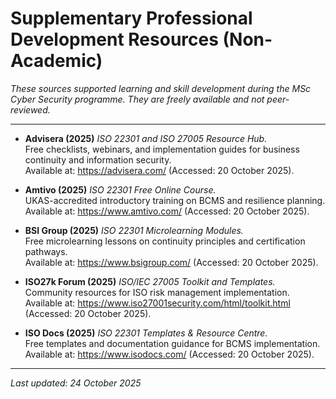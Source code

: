 # Supplementary Professional Development Resources (Non-Academic)
_These sources supported learning and skill development during the MSc Cyber Security programme. They are freely available and not peer-reviewed._

---

- **Advisera (2025)** *ISO 22301 and ISO 27005 Resource Hub.*  
  Free checklists, webinars, and implementation guides for business continuity and information security.  
  Available at: <https://advisera.com/> (Accessed: 20 October 2025).

- **Amtivo (2025)** *ISO 22301 Free Online Course.*  
  UKAS-accredited introductory training on BCMS and resilience planning.  
  Available at: <https://www.amtivo.com/> (Accessed: 20 October 2025).

- **BSI Group (2025)** *ISO 22301 Microlearning Modules.*  
  Free microlearning lessons on continuity principles and certification pathways.  
  Available at: <https://www.bsigroup.com/> (Accessed: 20 October 2025).

- **ISO27k Forum (2025)** *ISO/IEC 27005 Toolkit and Templates.*  
  Community resources for ISO risk management implementation.  
  Available at: <https://www.iso27001security.com/html/toolkit.html> (Accessed: 20 October 2025).

- **ISO Docs (2025)** *ISO 22301 Templates & Resource Centre.*  
  Free templates and documentation guidance for BCMS implementation.  
  Available at: <https://www.isodocs.com/> (Accessed: 20 October 2025).

---

_Last updated: 24 October 2025_
